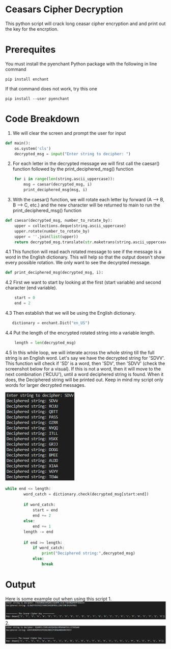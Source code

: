 # Ceasars Cipher Decryption
This python script will crack long ceasar cipher encryption and and print out the key for the encrption.

# Prerequites
You must install the pyenchant Python package with the following in line command
```
pip install enchant

```
If that command does not work, try this one
```
pip install --user pyenchant
```

# Code Breakdown
1. We will clear the screen and prompt the user for input
```python
def main():
    os.system('cls')
    decrypted_msg = input("Enter string to decipher: ")
```
2. For each letter in the decrypted message we will first call the caesar() function followed by the print_deciphered_msg() function
```python
    for i in range(len(string.ascii_uppercase)):
        msg = caesar(decrypted_msg, i)
        print_deciphered_msg(msg, i) 
```
3. With the caesar() function, we will rotate each letter by forward (A --> B, B --> C, etc.) and the new character
will be returned to main to run the print_deciphered_msg() function
```python
def caesar(decrypted_msg, number_to_rotate_by):
    upper = collections.deque(string.ascii_uppercase)
    upper.rotate(number_to_rotate_by)
    upper = ''.join(list(upper))
    return decrypted_msg.translate(str.maketrans(string.ascii_uppercase, upper))
```
4.1 This function will read each rotated message to see if the message is a word in the English dictionary. 
This will help so that the output doesn't show every possible rotation. We only want to see the decyrpted message.
```python
def print_deciphered_msg(decrypted_msg, i):
 ```
 4.2 First we want to start by looking at the first (start variable) and second character (end variable). 
 ```python
     start = 0
     end = 2
 ```
 4.3 Then establish that we will be using the English dictionary.
 ```python
    dictionary = enchant.Dict("en_US")
```
4.4 Put the length of the encrypted rotated string into a variable length.
```python
    length = len(decrypted_msg) 
```
4.5 In this while loop, we will interate across the whole string till the full string is an English word. Let's say we have the
decrypted string for 'SDVV'. This function will check if 'SD' is a word, then 'SDV', then 'SDVV' (check the screenshot below for a visual). If this is not a word, then it will move to the next combination ('RCUU'), until a word deciphered string is found. When it does, the Deciphered string will be printed out. Keep in mind my script only words for larger decrypted messages. 

![alt text](Example1.png)

```python
while end <= length:
        word_catch = dictionary.check(decrypted_msg[start:end])
        
        if word_catch:
            start = end
            end += 2
        else:
            end += 1
        length -= end

        if end >= length:
            if word_catch:
                print("Deciphered string:",decrypted_msg)
            else:
                break
```
# Output
Here is some example out when using this script 
1.
![alt text](Example2.PNG)
2.
![alt text](Example3.PNG)

